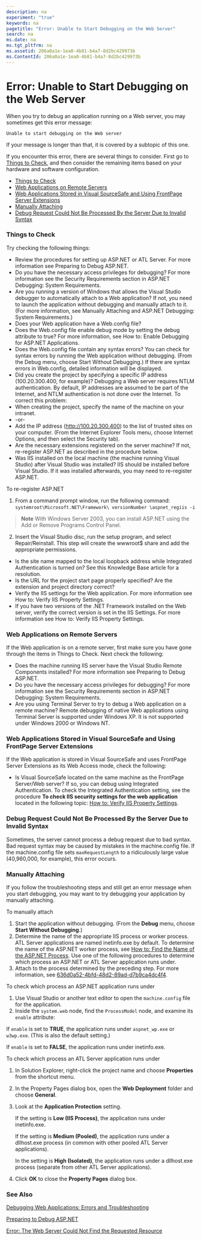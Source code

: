 ```yaml
---
description: na
experiment: "true"
keywords: na
pagetitle: "Error: Unable to Start Debugging on the Web Server"
search: na
ms.date: na
ms.tgt_pltfrm: na
ms.assetid: 206a0a1e-1ea0-4b81-b4a7-8d2bc429973b
ms.ContentId: 206a0a1e-1ea0-4b81-b4a7-8d2bc429973b
---
```


# Error: Unable to Start Debugging on the Web Server ##

When you try to debug an application running on a Web server, you may sometimes get this error message:

	Unable to start debugging on the Web server

If your message is longer than that, it is covered by a subtopic of this one.

If you encounter this error, there are several things to consider. First go to [Things to Check](#vxtbshttpservererrorsthingstocheck), and then consider the remaining items based on your hardware and software configuration.

- [Things to Check](#vxtbshttpservererrorsthingstocheck)
- [Web Applications on Remote Servers](#vxtbshttpservererrorswebapplicationsonremoteservers)
- [Web Applications Stored in Visual SourceSafe and Using FrontPage Server Extensions](#vxtbshttpservererrorswebapplicationsstoredinvisualsourcesafeandusingfrontpageserverextensions)
- [Manually Attaching](#vxtbshttpservererrorsmanuallyattaching)
- [Debug Request Could Not Be Processed By the Server Due to Invalid Syntax](#vxtbshttpservererrorsmanuallyattaching)

### <a name="vxtbshttpservererrorsthingstocheck"></a>Things to Check ###

Try checking the following things:

- Review the procedures for setting up ASP.NET or ATL Server. For more information see Preparing to Debug ASP.NET.
- Do you have the necessary access privileges for debugging? For more information see the Security Requirements section in ASP.NET Debugging: System Requirements.
- Are you running a version of Windows that allows the Visual Studio debugger to automatically attach to a Web application? If not, you need to launch the application without debugging and manually attach to it. (For more information, see Manually Attaching and ASP.NET Debugging: System Requirements.)
- Does your Web application have a Web.config file?
 - Does the Web.config file enable debug mode by setting the debug attribute to true? For more information, see How to: Enable Debugging for ASP.NET Applications.
 - Does the Web.config file contain any syntax errors? You can check for syntax errors by running the Web application without debugging. (From the Debug menu, choose Start Without Debugging.) If there are syntax errors in Web.config, detailed information will be displayed.
- Did you create the project by specifying a specific IP address (100.20.300.400, for example)? Debugging a Web server requires NTLM authentication. By default, IP addresses are assumed to be part of the Internet, and NTLM authentication is not done over the Internet. To correct this problem:
 - When creating the project, specify the name of the machine on your intranet.
 - -or-
 - Add the IP address (http://100.20.300.400) to the list of trusted sites on your computer. (From the Internet Explorer Tools menu, choose Internet Options, and then select the Security tab).
- Are the necessary extensions registered on the server machine? If not, re-register ASP.NET as described in the procedure below.
- Was IIS installed on the local machine (the machine running Visual Studio) after Visual Studio was installed? IIS should be installed before Visual Studio. If it was installed afterwards, you may need to re-register ASP.NET.

To re-register ASP.NET

 1. From a command prompt window, run the following command: `systemroot\Microsoft.NET\Framework\ versionNumber \aspnet_regiis -i`

  > **Note**   With Windows Server 2003, you can install ASP.NET using the Add or Remove Programs Control Panel.

 2. Insert the Visual Studio disc, run the setup program, and select Repair/Reinstall. This step will create the wwwroot$ share and add the appropriate permissions.

- Is the site name mapped to the local loopback address while Integrated Authentication is turned on? See this Knowledge Base article for a resolution.
- Is the URL for the project start page properly specified? Are the extension and project directory correct?
- Verify the IIS settings for the Web application. For more information see How to: Verify IIS Property Settings.
- If you have two versions of the .NET Framework installed on the Web server, verify the correct version is set in the IIS Settings. For more information see How to: Verify IIS Property Settings. 

### <a name="vxtbshttpservererrorswebapplicationsonremoteservers"></a>Web Applications on Remote Servers ###

If the Web application is on a remote server, first make sure you have gone through the items in Things to Check. Next check the following:

- Does the machine running IIS server have the Visual Studio Remote Components installed? For more information see Preparing to Debug ASP.NET.
- Do you have the necessary access privileges for debugging? For more information see the Security Requirements section in ASP.NET Debugging: System Requirements.
- Are you using Terminal Server to try to debug a Web application on a remote machine? Remote debugging of native Web applications using Terminal Server is supported under Windows XP. It is not supported under Windows 2000 or Windows NT.

### <a name="vxtbshttpservererrorswebapplicationsstoredinvisualsourcesafeandusingfrontpageserverextensions"></a>Web Applications Stored in Visual SourceSafe and Using FrontPage Server Extensions ###

If the Web application is stored in Visual SourceSafe and uses FrontPage Server Extensions as its Web Access mode, check the following:

- Is Visual SourceSafe located on the same machine as the FrontPage Server/Web server? If so, you can debug using Integrated Authentication. To check the Integrated Authentication setting, see the procedure **To check IIS security settings for the web application** located in the following topic: [How to: Verify IIS Property Settings](https://msdnstage.redmond.corp.microsoft.com/en-US/library/ms165023.aspx).

### Debug Request Could Not Be Processed By the Server Due to Invalid Syntax ###

Sometimes, the server cannot process a debug request due to bad syntax. Bad request syntax may be caused by mistakes in the machine.config file. If the machine.config file sets `maxRequestLength` to a ridiculously large value (40,960,000, for example), this error occurs.

### <a name="vxtbshttpservererrorsmanuallyattaching"></a>Manually Attaching ###

If you follow the troubleshooting steps and still get an error message when you start debugging, you may want to try debugging your application by manually attaching.

To manually attach

1. Start the application without debugging. (From the **Debug** menu, choose **Start Without Debugging**.)
2. Determine the name of the appropriate IIS process or worker process. ATL Server applications are named inetinfo.exe by default. To determine the name of the ASP.NET worker process, see [How to: Find the Name of the ASP.NET Process](https://msdnstage.redmond.corp.microsoft.com/en-US/library/ms241730.aspx). 
Use one of the following procedures to determine which process an ASP.NET or ATL Server application runs under.
4. Attach to the process determined by the preceding step. For more information, see [636d0a52-4bfd-48d2-89ad-d7b9ca4dc4f4](https://msdnstage.redmond.corp.microsoft.com/en-US/library//dwesw3ee(VS.140).aspx#NotExistJustToMakeTheAElementVisible).

To check which process an ASP.NET application runs under

1. Use Visual Studio or another text editor to open the `machine.config` file for the application.
2. Inside the `system.web` node, find the `ProcessModel` node, and examine its `enable` attribute:

If `enable` is set to **TRUE**, the application runs under `aspnet_wp.exe` or `w3wp.exe`. (This is also the default setting.)

If `enable` is set to **FALSE**, the application runs under inetinfo.exe. 


To check which process an ATL Server application runs under

1. In Solution Explorer, right-click the project name and choose **Properties** from the shortcut menu.

2. In the <Project> Property Pages dialog box, open the **Web Deployment** folder and choose **General**.

3. Look at the **Application Protection** setting.

   If the setting is **Low (IIS Process)**, the application runs under inetinfo.exe.

   If the setting is **Medium (Pooled)**, the application runs under a dllhost.exe process (in common with other pooled ATL Server applications).

   In the setting is **High (Isolated)**, the application runs under a dllhost.exe process (separate from other ATL Server applications).

4. Click **OK** to close the **<Project> Property Pages** dialog box.

### See Also ###

[Debugging Web Applications: Errors and Troubleshooting](https://msdnstage.redmond.corp.microsoft.com/en-US/library/h35f56yz.aspx)

[Preparing to Debug ASP.NET](https://msdnstage.redmond.corp.microsoft.com/en-US/library/ms165006.aspx)

[Error: The Web Server Could Not Find the Requested Resource](https://msdnstage.redmond.corp.microsoft.com/en-US/library/ms165025.aspx)
